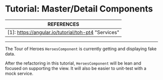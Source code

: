 # Tutorial: Master/Detail Components

| REFERENCES                               |
| ---------------------------------------- |
| [1]: https://angular.io/tutorial/toh-pt4 "Services" |

------

The Tour of Heroes `HeroesComponent` is currently getting and displaying fake data.

After the refactoring in this tutorial, `HeroesComponent` will be lean and focused on supporting the view. It will also be easier to unit-test with a mock service.

